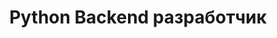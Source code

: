 ---
title: "Python Backend разработчик"
company: "URSiP"
lang: "ru"
position: ""
city: "Москва"
website: ""
industry: "Разработка программного обеспечения"
start_date: "2023-08-01"
end_date: "2023-12-31"
date_str: "Август 2023 - Декабрь 2023"
responsibilities:
  - Участие в разработке BIM системы (Building information modeling) для Научно-Исследовательского Аналитического Центра (niac.mos.ru).
  - Выполнение текущих задач, связанных с расширением функционала, повышением покрытия кода тестами, исправлением ошибок.
  - Использование Django DRF, FastAPI, Postgres, gitlab, Yandex Tracker.
technologies:
  - FastAPI
  - Django DRF
  - GitLab
  - PostgreSQL
  - Yandex Tracker
---
